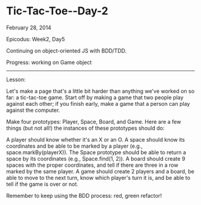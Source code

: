 Tic-Tac-Toe--Day-2
==================

February 28, 2014

Epicodus: Week2, Day5

Continuing on object-oriented JS with BDD/TDD.

Progress: working on Game object

*************************
Lesson:

Let's make a page that's a little bit harder than anything we've worked on so far: a tic-tac-toe game. Start off by making a game that two people play against each other; if you finish early, make a game that a person can play against the computer.

Make four prototypes: Player, Space, Board, and Game. Here are a few things (but not all!) the instances of these prototypes should do:

A player should know whether it's an X or an O. A space should know its coordinates and be able to be marked by a player (e.g., space.markBy(playerX)). The Space prototype should be able to return a space by its coordinates (e.g., Space.find(1, 2)). A board should create 9 spaces with the proper coordinates, and tell if there are three in a row marked by the same player. A game should create 2 players and a board, be able to move to the next turn, know which player's turn it is, and be able to tell if the game is over or not.

Remember to keep using the BDD process: red, green refactor!
